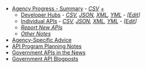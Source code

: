 
* [Agency Progress - Summary](https://github.com/18F/API-All-the-X/blob/18f-pages/_data/agency_progress.csv) - *[CSV](https://raw.githubusercontent.com/18F/API-All-the-X/18f-pages/_data/agency_progress.csv)*   *[+](https://github.com/18F/API-All-the-X/blob/18f-pages/_data/agency_progress-with_programs.csv)*
   * [Developer Hubs](https://api-all-the-x.18f.gov/pages/developer_hubs/) - *[CSV](https://pages.18f.gov/API-All-the-X/data/developer_hubs.csv), [JSON](https://pages.18f.gov/API-All-the-X/data/developer_hubs.json), [XML](https://pages.18f.gov/API-All-the-X/data/developer_hubs.xml), [YML](https://raw.githubusercontent.com/18F/API-All-the-X/18f-pages/_data/developer_hubs.yml) - [[Edit](https://github.com/18F/API-All-the-X/blob/18f-pages/_data/developer_hubs.yml)]*
   * [Individual APIs](https://api-all-the-x.18f.gov/pages/individual_apis) - *[CSV](https://pages.18f.gov/API-All-the-X/data/individual_apis.csv), [JSON](https://pages.18f.gov/API-All-the-X/data/individual_apis.json), [XML](https://pages.18f.gov/API-All-the-X/data/individual_apis.xml), [YML](https://raw.githubusercontent.com/18F/API-All-the-X/18f-pages/_data/individual_apis.yml) - [[Edit](https://github.com/18F/API-All-the-X/edit/18f-pages/_data/individual_apis.yml)]*
   * *[Report New APIs](https://github.com/GSA/slash-developer-pages/issues?direction=desc&sort=created&state=open)*
   * *[Other Notes](https://pages.18f.gov/API-All-the-X/pages/individual_apis-standby_notes/)*
* [Agency-Specific Advice](https://api-all-the-x.18f.gov/pages/agency_advice/)
* [API Program Planning Notes](https://github.com/18F/API-All-the-X/wiki/API-Program-Vision---Notes/)
* [Government APIs in the News](https://api-all-the-x.18f.gov/pages/gov_apis_in_the_news/)
* [Government API Blogposts](https://api-all-the-x.18f.gov/pages/government_api_blogposts/)
